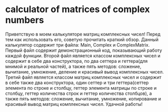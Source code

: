 # calculator of matrices of complex numbers
 Приветствую в моем калькуляторе матриц комплексных чисел!
 Перед тем как использовать его, советую прочитать краткий обзор.
 Данный калькулятор содержит три файла: Main, Complex и ComplexMatrix.
 Первый файл содержит демонстрационный код, показывающий работу каждой функции.
 Второй файл является классом комплексных чисел и содержит в себе два конструктора, по два сеттера и геттера(для мнимой и реальной частей), а также пять методов: сложение, вычитание, умножение, деление и красивый вывод комплексных чисел.
 Третий файл является классом матриц комплексных чисел и содержит в себе также два конструктора, один сеттер и три геттера(сеттер элемента по строке и столбцу, геттер элемента матрицы по строке и столбцу, геттер количества строк и геттер количества столбцов), а также пять методов: сложение, вычитание, умножение, копирование и красивый вывод матриц комплексных чисел.
Удачной работы!
